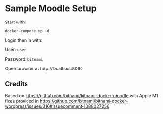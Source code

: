 # Sample Moodle Setup

Start with:

    docker-compose up -d

Login then in with:

User: `user`

Password: `bitnami`

Open browser at http://localhost:8080

## Credits

Based on https://github.com/bitnami/bitnami-docker-moodle
with Apple M1 fixes provided in https://github.com/bitnami/bitnami-docker-wordpress/issues/316#issuecomment-1088027256

